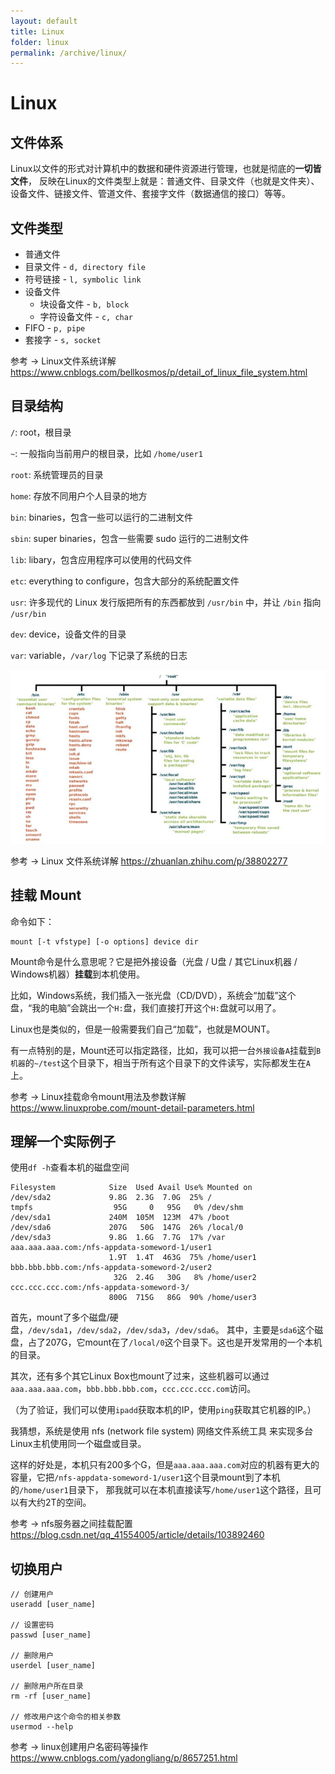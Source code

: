 ```yaml
---
layout: default
title: Linux
folder: linux
permalink: /archive/linux/
---
```


# Linux

## 文件体系

Linux以文件的形式对计算机中的数据和硬件资源进行管理，也就是彻底的**一切皆文件**，
反映在Linux的文件类型上就是：普通文件、目录文件（也就是文件夹）、设备文件、链接文件、管道文件、套接字文件（数据通信的接口）等等。

## 文件类型

- 普通文件
- 目录文件 - `d, directory file`
- 符号链接 - `l, symbolic link`
- 设备文件
  - 块设备文件 - `b, block`
  - 字符设备文件 - `c, char`
- FIFO - `p, pipe`
- 套接字 - `s, socket`

参考 -> Linux文件系统详解 <https://www.cnblogs.com/bellkosmos/p/detail_of_linux_file_system.html>

## 目录结构

`/`: root，根目录

`~`: 一般指向当前用户的根目录，比如 `/home/user1`

`root`: 系统管理员的目录

`home`: 存放不同用户个人目录的地方

`bin`: binaries，包含一些可以运行的二进制文件

`sbin`: super binaries，包含一些需要 sudo 运行的二进制文件

`lib`: libary，包含应用程序可以使用的代码文件

`etc`: everything to configure，包含大部分的系统配置文件

`usr`: 许多现代的 Linux 发行版把所有的东西都放到 `/usr/bin` 中，并让 `/bin` 指向 `/usr/bin`

`dev`: device，设备文件的目录

`var`: variable，`/var/log` 下记录了系统的日志

![linux_tree_index](img/linux_tree_index.jpg)

参考 -> Linux 文件系统详解 <https://zhuanlan.zhihu.com/p/38802277>

## 挂载 Mount

命令如下：

~~~
mount [-t vfstype] [-o options] device dir
~~~

Mount命令是什么意思呢？它是把外接设备（光盘 / U盘 / 其它Linux机器 / Windows机器）**挂载**到本机使用。

比如，Windows系统，我们插入一张光盘（CD/DVD），系统会“加载”这个盘，“我的电脑”会跳出一个`H:`盘，我们直接打开这个`H:`盘就可以用了。

Linux也是类似的，但是一般需要我们自己“加载”，也就是MOUNT。

有一点特别的是，Mount还可以指定路径，比如，我可以把一台`外接设备A`挂载到`B机器`的`~/test`这个目录下，相当于所有这个目录下的文件读写，实际都发生在`A`上。

参考 -> Linux挂载命令mount用法及参数详解 <https://www.linuxprobe.com/mount-detail-parameters.html>

## 理解一个实际例子

使用`df -h`查看本机的磁盘空间

~~~
Filesystem            Size  Used Avail Use% Mounted on
/dev/sda2             9.8G  2.3G  7.0G  25% /
tmpfs                  95G     0   95G   0% /dev/shm
/dev/sda1             240M  105M  123M  47% /boot
/dev/sda6             207G   50G  147G  26% /local/0
/dev/sda3             9.8G  1.6G  7.7G  17% /var
aaa.aaa.aaa.com:/nfs-appdata-someword-1/user1
                      1.9T  1.4T  463G  75% /home/user1
bbb.bbb.bbb.com:/nfs-appdata-someword-2/user2
                       32G  2.4G   30G   8% /home/user2
ccc.ccc.ccc.com:/nfs-appdata-someword-3/
                      800G  715G   86G  90% /home/user3
~~~

首先，mount了多个磁盘/硬盘，`/dev/sda1`，`/dev/sda2`，`/dev/sda3`，`/dev/sda6`。
其中，主要是`sda6`这个磁盘，占了207G，它mount在了`/local/0`这个目录下。这也是开发常用的一个本机的目录。

其次，还有多个其它Linux Box也mount了过来，这些机器可以通过`aaa.aaa.aaa.com`，`bbb.bbb.bbb.com`，`ccc.ccc.ccc.com`访问。

（为了验证，我们可以使用`ipadd`获取本机的IP，使用`ping`获取其它机器的IP。）

我猜想，系统是使用 nfs (network file system) 网络文件系统工具 来实现多台Linux主机使用同一个磁盘或目录。

这样的好处是，本机只有200多个G，但是`aaa.aaa.aaa.com`对应的机器有更大的容量，它把`/nfs-appdata-someword-1/user1`这个目录mount到了本机的`/home/user1`目录下，
那我就可以在本机直接读写`/home/user1`这个路径，且可以有大约2T的空间。

参考 -> nfs服务器之间挂载配置 <https://blog.csdn.net/qq_41554005/article/details/103892460>

## 切换用户

```
// 创建用户
useradd [user_name]

// 设置密码
passwd [user_name]

// 删除用户
userdel [user_name]

// 删除用户所在目录
rm -rf [user_name]

// 修改用户这个命令的相关参数
usermod --help
```

参考 -> linux创建用户名密码等操作 <https://www.cnblogs.com/yadongliang/p/8657251.html>
